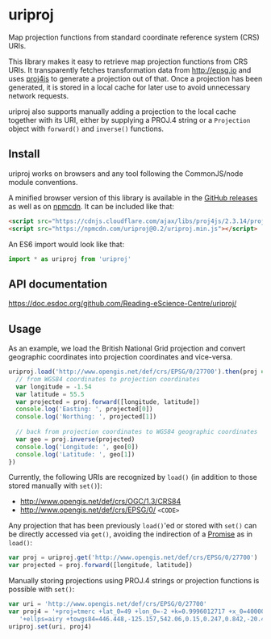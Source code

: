 # uriproj

Map projection functions from standard coordinate reference system (CRS) URIs.

This library makes it easy to retrieve map projection functions from CRS URIs.
It transparently fetches transformation data from http://epsg.io and uses [proj4js](http://proj4js.org/) to generate a projection out of that.
Once a projection has been generated, it is stored in a local cache for later use to avoid unnecessary network requests.

uriproj also supports manually adding a projection to the local cache together with its URI, either by supplying a PROJ.4 string or a `Projection` object with `forward()` and `inverse()` functions.

## Install

uriproj works on browsers and any tool following the CommonJS/node module conventions.

A minified browser version of this library is available in the [GitHub releases](https://github.com/Reading-eScience-Ccentre/uriproj/releases) as well as on [npmcdn](https://npmcdn.com/uriproj/). It can be included like that:
```html
<script src="https://cdnjs.cloudflare.com/ajax/libs/proj4js/2.3.14/proj4.js"></script>
<script src="https://npmcdn.com/uriproj@0.2/uriproj.min.js"></script>
```

An ES6 import would look like that:
```js
import * as uriproj from 'uriproj'
```
## API documentation

<https://doc.esdoc.org/github.com/Reading-eScience-Centre/uriproj/>

## Usage

As an example, we load the British National Grid projection and convert geographic coordinates into projection coordinates and vice-versa.

```js
uriproj.load('http://www.opengis.net/def/crs/EPSG/0/27700').then(proj => {
  // from WGS84 coordinates to projection coordinates
  var longitude = -1.54
  var latitude = 55.5  
  var projected = proj.forward([longitude, latitude])
  console.log('Easting: ', projected[0])
  console.log('Northing: ', projected[1])
  
  // back from projection coordinates to WGS84 geographic coordinates
  var geo = proj.inverse(projected)
  console.log('Longitude: ', geo[0])
  console.log('Latitude: ', geo[1])
})
```

Currently, the following URIs are recognized by `load()` (in addition to those stored manually with `set()`):

- http://www.opengis.net/def/crs/OGC/1.3/CRS84
- http://www.opengis.net/def/crs/EPSG/0/ `<CODE>`

Any projection that has been previously `load()`'ed or stored with `set()` can be directly accessed via `get()`, avoiding the indirection of a [Promise](https://developer.mozilla.org/en-US/docs/Web/JavaScript/Reference/Global_Objects/Promise) as in `load()`:
```js
var proj = uriproj.get('http://www.opengis.net/def/crs/EPSG/0/27700')
var projected = proj.forward([longitude, latitude])
```

Manually storing projections using PROJ.4 strings or projection functions is possible with `set()`:

```js
var uri = 'http://www.opengis.net/def/crs/EPSG/0/27700'
var proj4 = '+proj=tmerc +lat_0=49 +lon_0=-2 +k=0.9996012717 +x_0=400000 +y_0=-100000 ' +
   '+ellps=airy +towgs84=446.448,-125.157,542.06,0.15,0.247,0.842,-20.489 +units=m +no_defs'
uriproj.set(uri, proj4)
```

